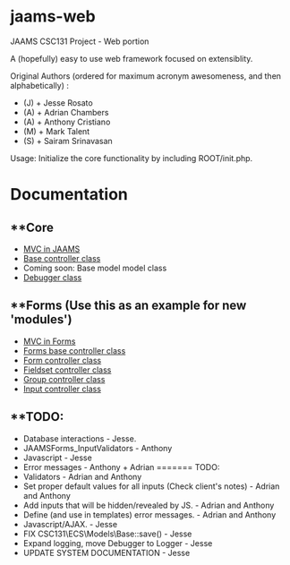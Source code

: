 jaams-web
=========

JAAMS CSC131 Project - Web portion

A (hopefully) easy to use web framework focused on extensiblity.

Original Authors (ordered for maximum acronym awesomeness, and then alphabetically) :
- (J) + Jesse Rosato
- (A) + Adrian Chambers
- (A) + Anthony Cristiano
- (M) + Mark Talent
- (S) + Sairam Srinavasan

Usage:
Initialize the core functionality by including ROOT/init.php.


Documentation
=============

**Core
------
- <a href="core/Documentation/MVC.png">MVC in JAAMS</a>
- <a href="core/Documentation/Base_Controller.htm">Base controller class</a>
- Coming soon: Base model model class
- <a href="core/Documentation/Debugger.htm">Debugger class</a>

**Forms (Use this as an example for new 'modules')
--------------------------------------------------
- <a href="forms/Documentation/MVC.png">MVC in Forms</a>
- <a href="forms/Documentation/Base_Controller.htm">Forms base controller class</a>
- <a href="forms/Documentation/Form.htm">Form controller class</a>
- <a href="forms/Documentation/Fieldset.htm">Fieldset controller class</a>
- <a href="forms/Documentation/Group.htm">Group controller class</a>
- <a href="forms/Documentation/Input.htm">Input controller class</a>

**TODO:
---------------------------------------

- Database interactions			- Jesse.
- JAAMSForms_InputValidators	- Anthony
- Javascript					- Jesse
- Error messages				- Anthony + Adrian
=======
TODO:
- Validators - Adrian and Anthony
- Set proper default values for all inputs (Check client's notes) - Adrian and Anthony
- Add inputs that will be hidden/revealed by JS. - Adrian and Anthony
- Define (and use in templates) error messages. - Adrian and Anthony
- Javascript/AJAX. - Jesse
- FIX CSC131\ECS\Models\Base::save() - Jesse
- Expand logging, move Debugger to Logger - Jesse
- UPDATE SYSTEM DOCUMENTATION - Jesse
